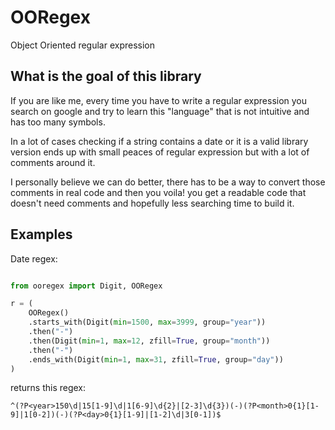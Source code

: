 # OORegex
Object Oriented regular expression

## What is the goal of this library

If you are like me, every time you have to write a regular expression you search on google and try to learn this "language" that is not intuitive and has too many symbols.

In a lot of cases checking if a string contains a date or it is a valid library version ends up with small peaces of regular expression but with a lot of comments around it.

I personally believe we can do better, there has to be a way to convert those comments in real code and then you voila! you get a readable code that doesn't need comments and hopefully less searching time to build it.

 
## Examples

Date regex:

```python

from ooregex import Digit, OORegex

r = (
    OORegex()
    .starts_with(Digit(min=1500, max=3999, group="year"))
    .then("-")
    .then(Digit(min=1, max=12, zfill=True, group="month"))
    .then("-")
    .ends_with(Digit(min=1, max=31, zfill=True, group="day"))
)
```

returns this regex:

`^(?P<year>150\d|15[1-9]\d|1[6-9]\d{2}|[2-3]\d{3})(-)(?P<month>0{1}[1-9]|1[0-2])(-)(?P<day>0{1}[1-9]|[1-2]\d|3[0-1])$`

